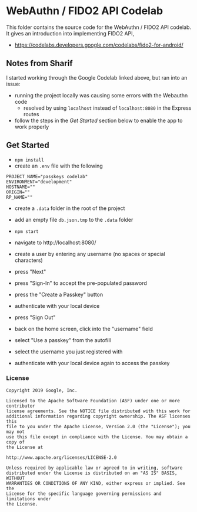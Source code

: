 # WebAuthn / FIDO2 API Codelab

This folder contains the source code for the WebAuthn / FIDO2 API codelab. It gives an introduction into implementing FIDO2 API,

- https://codelabs.developers.google.com/codelabs/fido2-for-android/

## Notes from Sharif

I started working through the Google Codelab linked above, but ran into an issue:

- running the project locally was causing some errors with the Webauthn code
  - resolved by using `localhost` instead of `localhost:8080` in the Express routes
- follow the steps in the _Get Started_ section below to enable the app to work properly

## Get Started

- `npm install`
- create an `.env` file with the following

```
PROJECT_NAME="passkeys codelab"
ENVIRONMENT="development"
HOSTNAME=""
ORIGIN=""
RP_NAME=""
```

- create a `.data` folder in the root of the project
- add an empty file `db.json.tmp` to the `.data` folder

- `npm start`
- navigate to http://localhost:8080/
- create a user by entering any username (no spaces or special characters)
- press "Next"
- press "Sign-In" to accept the pre-populated password
- press the "Create a Passkey" button
- authenticate with your local device
- press "Sign Out"
- back on the home screen, click into the "username" field
- select "Use a passkey" from the autofill
- select the username you just registered with
- authenticate with your local device again to access the passkey

### License

```
Copyright 2019 Google, Inc.

Licensed to the Apache Software Foundation (ASF) under one or more contributor
license agreements. See the NOTICE file distributed with this work for
additional information regarding copyright ownership. The ASF licenses this
file to you under the Apache License, Version 2.0 (the "License"); you may not
use this file except in compliance with the License. You may obtain a copy of
the License at

http://www.apache.org/licenses/LICENSE-2.0

Unless required by applicable law or agreed to in writing, software
distributed under the License is distributed on an "AS IS" BASIS, WITHOUT
WARRANTIES OR CONDITIONS OF ANY KIND, either express or implied. See the
License for the specific language governing permissions and limitations under
the License.
```
